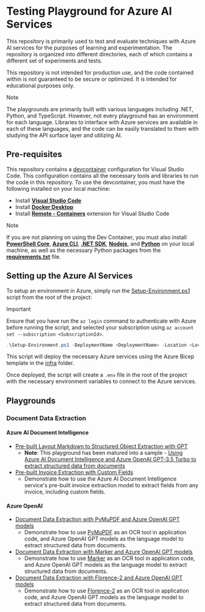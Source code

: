 # Testing Playground for Azure AI Services

This repository is primarily used to test and evaluate techniques with Azure AI services for the purposes of learning and experimentation. The repository is organized into different directories, each of which contains a different set of experiments and tests.

This repository is not intended for production use, and the code contained within is not guaranteed to be secure or optimized. It is intended for educational purposes only.

> [!NOTE]
> The playgrounds are primarily built with various languages including .NET, Python, and TypeScript. However, not every playground has an environment for each language. Libraries to interface with Azure services are available in each of these languages, and the code can be easily translated to them with studying the API surface layer and utilizing AI.

## Pre-requisites

This repository contains a [devcontainer](./.devcontainer) configuration for Visual Studio Code. This configuration contains all the necessary tools and libraries to run the code in this repository. To use the devcontainer, you must have the following installed on your local machine:

- Install [**Visual Studio Code**](https://code.visualstudio.com/download)
- Install [**Docker Desktop**](https://www.docker.com/products/docker-desktop)
- Install [**Remote - Containers**](https://marketplace.visualstudio.com/items?itemName=ms-vscode-remote.remote-containers) extension for Visual Studio Code

> [!NOTE]
> If you are not planning on using the Dev Container, you must also install [**PowerShell Core**](https://docs.microsoft.com/en-us/powershell/scripting/install/installing-powershell), [**Azure CLI**](https://docs.microsoft.com/en-us/cli/azure/install-azure-cli), [**.NET SDK**](https://dotnet.microsoft.com/download), [**Nodejs**](https://nodejs.org/en/download/), and [**Python**](https://www.python.org/) on your local machine, as well as the necessary Python packages from the [**requirements.txt**](./requirements.txt) file. 

## Setting up the Azure AI Services

To setup an environment in Azure, simply run the [Setup-Environment.ps1](./Setup-Environment.ps1) script from the root of the project:

> [!IMPORTANT]
> Ensure that you have run the `az login` command to authenticate with Azure before running the script, and selected your subscription using `az account set --subscription <SubscriptionId>`.

```powershell
.\Setup-Environment.ps1 -DeploymentName <DeploymentName> -Location <Location> -SkipInfrastructure $false
```

This script will deploy the necessary Azure services using the Azure Bicep template in the [infra](./infra/main.bicep) folder.

Once deployed, the script will create a `.env` file in the root of the project with the necessary environment variables to connect to the Azure services.

## Playgrounds

### Document Data Extraction

#### Azure AI Document Intelligence

- [Pre-built Layout Markdown to Structured Object Extraction with GPT](./playgrounds/DocumentIntelligence/Prebuilt-Layout-Markdown-GPT-Data-Extraction/Playground.ipynb)
  - **Note**: This playground has been matured into a sample - [Using Azure AI Document Intelligence and Azure OpenAI GPT-3.5 Turbo to extract structured data from documents](https://github.com/jamesmcroft/azure-document-intelligence-markdown-to-openai-data-extraction-sample)
- [Pre-built Invoice Extraction with Custom Fields](./playgrounds/DocumentIntelligence/Prebuilt-Invoice-Custom-Field-Extraction/Playground.ipynb)
  - Demonstrate how to use the Azure AI Document Intelligence service's pre-built invoice extraction model to extract fields from any invoice, including custom fields.

#### Azure OpenAI

- [Document Data Extraction with PyMuPDF and Azure OpenAI GPT models](./playgrounds/OpenAI/PyMuPDF-Data-Extraction/Playground.ipynb)
  - Demonstrate how to use [PyMuPDF](https://github.com/pymupdf/pymupdf) as an OCR tool in application code, and Azure OpenAI GPT models as the language model to extract structured data from documents.
- [Document Data Extraction with Marker and Azure OpenAI GPT models](./playgrounds/OpenAI/Marker-Data-Extraction/Playground.ipynb)
  - Demonstrate how to use [Marker](https://github.com/VikParuchuri/marker) as an OCR tool in application code, and Azure OpenAI GPT models as the language model to extract structured data from documents.
- [Document Data Extraction with Florence-2 and Azure OpenAI GPT models](./playgrounds/OpenAI/Florence-2-Data-Extraction/Playground.ipynb)
  - Demonstrate how to use [Florence-2](https://huggingface.co/microsoft/Florence-2-large) as an OCR tool in application code, and Azure OpenAI GPT models as the language model to extract structured data from documents.
